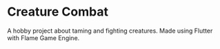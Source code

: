 # Creature Combat

A hobby project about taming and fighting creatures. Made using Flutter with Flame Game Engine.